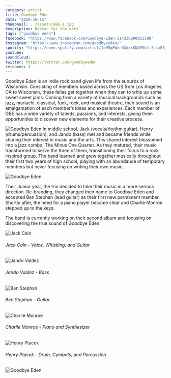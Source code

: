 ```yaml
---
category: artist
title: Goodbye Eden
date: "2020-10-15"
thumbnail: ../assets/GBE-1.jpg
description: Nectar for the ears
tags: ["goodbye eden"]
facebook: "https://www.facebook.com/Goodbye-Eden-114336890013588"
instagram: "https://www.instagram.com/goodbyeeden/"
spotify: "https://open.spotify.com/artist/1cMMqEWen9XdixKNOM9hli?si=E8_dPNdbQ0i9stqBNnONzw"
youtube:
soundcloud:
twitter: https://twitter.com/goodbyeeden
releases: 3
---
```


Goodbye Eden is an indie rock band given life from the suburbs of Wisconsin. Consisting of members based across the US from Los Angeles, CA to Wisconsin, these fellas get together when they can to whip up some sweet sweet jams. Coming from a variety of musical backgrounds such as jazz, mariachi, classical, funk, rock, and musical theatre, their sound is an amalgamation of each member’s ideas and experiences. Each member of GBE has a wide variety of talents, passions, and interests, giving them opportunities to discover new elements for their creative process.

![Goodbye Eden](../assets/GBE-3.png)
In middle school, Jack (vocals/rhythm guitar), Henry (drums/percussion), and Jando (bass) met and became friends while sharing their interest in music and the arts. This shared interest blossomed into a jazz combo, The Minus One Quartet. As they matured, their music transformed to serve the three of them, transitioning their focus to a rock inspired group. The band learned and grew together musically throughout their first two years of high school, playing with an abundance of temporary members but never focusing on writing their own music.

![Goodbye Eden](../assets/GBE.jpg)

Their Junior year, the trio decided to take their music in a more serious direction. Re-branding, they changed their name to Goodbye Eden and accepted Ben Stephan (lead guitar) as their first new permanent member. Shortly after, the need for a piano player became clear and Charlie Monroe stepped up to the keys.

The band is currently working on their second album and focusing on discovering the true sound of Goodbye Eden.

![Jack Cain](../assets/jack.jpg)

<h6>Jack Cain - Voice, Whistling, and Guitar</h6>

![Jando Valdez](../assets/jando.jpg)

<h6>Jando Valdez - Bass</h6>

![Ben Stephan](../assets/ben.jpg)

<h6>Ben Stephan - Guitar</h6>

![Charlie Monroe](../assets/charlie-2.jpg)

<h6>Charlie Monroe - Piano and Synthesizer </h6>

![Henry Ptacek](../assets/henry.jpg)

<h6>Henry Ptacek - Drum, Cymbals, and Percussion</h6>

![Goodbye Eden](../assets/GBE-2.jpeg)
